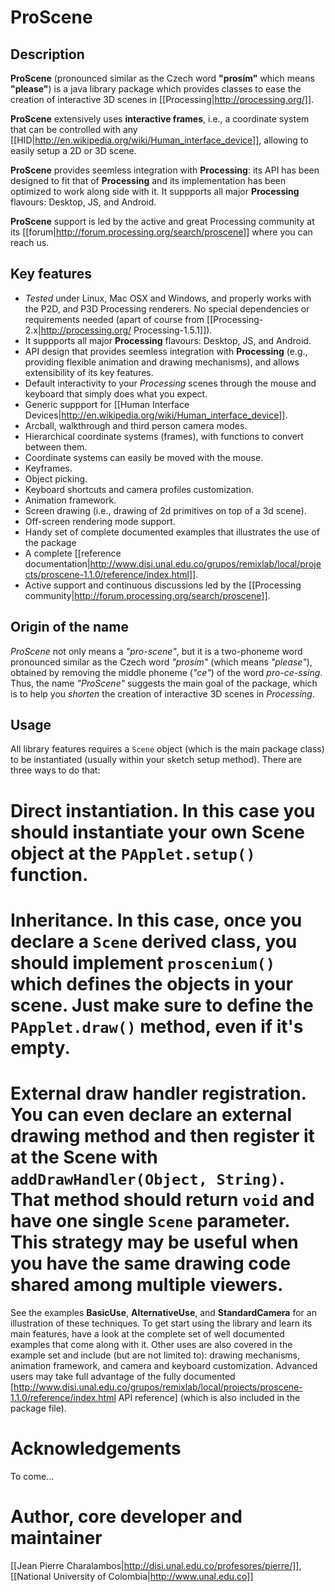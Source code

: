 ProScene
========

## Description

**ProScene** (pronounced similar as the Czech word **"prosím"** which means **"please"**) is a java library package which provides classes to ease the creation of interactive 3D scenes in [[Processing|http://processing.org/]].

**ProScene** extensively uses **interactive frames**, i.e., a coordinate system that can be controlled with any [[HID|http://en.wikipedia.org/wiki/Human_interface_device]], allowing to easily setup a 2D or 3D scene.

**ProScene** provides seemless integration with **Processing**: its API has been designed to fit that of **Processing** and its implementation has been optimized to work along side with it. It suppports all major **Processing** flavours: Desktop, JS, and Android.

**ProScene** support is led by the active and great Processing community at its [[forum|http://forum.processing.org/search/proscene]] where you can reach us.

## Key features

 * *Tested* under Linux, Mac OSX and Windows, and properly works with the P2D, and P3D Processing renderers. No special dependencies or requirements needed (apart of course from [[Processing-2.x|http://processing.org/ Processing-1.5.1]]).
 * It suppports all major **Processing** flavours: Desktop, JS, and Android.
 * API design that provides seemless integration with **Processing** (e.g., providing flexible animation and drawing mechanisms), and allows extensibility of its key features.
 * Default interactivity to your *Processing* scenes through the mouse and keyboard that simply does what you expect.
 * Generic suppport for [[Human Interface Devices|http://en.wikipedia.org/wiki/Human_interface_device]]. 
 * Arcball, walkthrough and third person camera modes.
 * Hierarchical coordinate systems (frames), with functions to convert between them.
 * Coordinate systems can easily be moved with the mouse.
 * Keyframes.
 * Object picking.
 * Keyboard shortcuts and camera profiles customization.
 * Animation framework.
 * Screen drawing (i.e., drawing of 2d primitives on top of a 3d scene).
 * Off-screen rendering mode support.
 * Handy set of complete documented examples that illustrates the use of the package
 * A complete [[reference documentation|http://www.disi.unal.edu.co/grupos/remixlab/local/projects/proscene-1.1.0/reference/index.html]].
 * Active support and continuous discussions led by the [[Processing community|http://forum.processing.org/search/proscene]].

## Origin of the name

*ProScene* not only means a *"pro-scene"*, but it is a two-phoneme word pronounced similar as the Czech word *"prosím"* (which means *"please"*), obtained by removing the middle phoneme (*"ce"*) of the word *pro-ce-ssing*. Thus, the name *"ProScene"* suggests the main goal of the package, which is to help you _shorten_ the creation of interactive 3D scenes in *Processing*.

## Usage

All library features requires a `Scene` object (which is the main package class) to be instantiated (usually within your sketch setup method). There are three ways to do that:
 # **Direct instantiation**. In this case you should instantiate your own Scene object at the `PApplet.setup()` function. 
 # **Inheritance**. In this case, once you declare a `Scene` derived class, you should implement `proscenium()` which defines the objects in your scene. Just make sure to define the `PApplet.draw()` method, even if it's empty.
 # **External draw handler registration**. You can even declare an external drawing method and then register it at the Scene with `addDrawHandler(Object, String)`. That method should return `void` and have one single `Scene` parameter. This strategy may be useful when you have the same drawing code shared among multiple viewers.

See the examples **BasicUse**, **AlternativeUse**, and **StandardCamera** for an illustration of these techniques. To get start using the library and learn its main features, have a look at the complete set of well documented examples that come along with it. Other uses are also covered in the example set and include (but are not limited to): drawing mechanisms, animation framework, and camera and keyboard customization. Advanced users may take full advantage of the fully documented [http://www.disi.unal.edu.co/grupos/remixlab/local/projects/proscene-1.1.0/reference/index.html API reference] (which is also included in the package file).

# Acknowledgements

To come...

# Author, core developer and maintainer

[[Jean Pierre Charalambos|http://disi.unal.edu.co/profesores/pierre/]], [[National University of Colombia|http://www.unal.edu.co]]